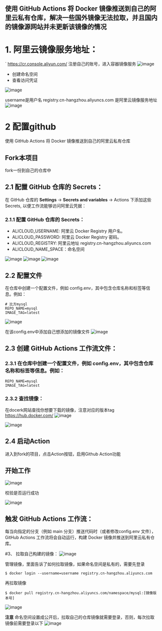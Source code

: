 ## 使用 GitHub Actions 将 Docker 镜像推送到自己的阿里云私有仓库，解决一些国外镜像无法拉取，并且国内的镜像源网站并未更新该镜像的情况 


# 1. 阿里云镜像服务地址：
` https://cr.console.aliyun.com/
注册自己的账号，进入容器镜像服务
![image](https://github.com/user-attachments/assets/571c1b9f-b5c3-4538-912a-491ad5558626)

- 创建命名空间
- 查看访问凭证

![image](https://github.com/user-attachments/assets/06b410df-2f8e-4d9b-855f-9946f4c26cb7)

username是用户名
registry.cn-hangzhou.aliyuncs.com 是阿里云镜像服务地址
![image](https://github.com/user-attachments/assets/2ad50f6a-65ff-4448-8674-2f116569e864)


# 2 配置github 
使用 GitHub Actions 将 Docker 镜像推送到自己的阿里云私有仓库
## Fork本项目
fork一份到自己的仓库中


## 2.1  配置 GitHub 仓库的 Secrets：
在 GitHub 仓库的 **Settings** -> **Secrets and variables** -> Actions 下添加这些 Secrets, 以便工作流能够访问阿里云凭据：

### 2.1.1 配置 GitHub 仓库的 Secrets：
- ALICLOUD_USERNAME: 阿里云 Docker Registry 用户名。
- ALICLOUD_PASSWORD: 阿里云 Docker Registry 密码。
- ALICLOUD_REGISTRY: 阿里云地址 registry.cn-hangzhou.aliyuncs.com
- ALICLOUD_NAME_SPACE：命名空间
  
![image](https://github.com/user-attachments/assets/e107b0c5-565a-4d9d-b2d1-fb645978efef)
![image](https://github.com/user-attachments/assets/4d463aee-16d9-49e4-ab42-b71a3a392be3)
![image](https://github.com/user-attachments/assets/7f63bc06-3d5d-47ed-ac48-e3dca4368607)



## 2.2  配置文件
在仓库中创建一个配置文件，例如 config.env，其中包含仓库名称和标签等信息。例如：
```
# 比方mysql
REPO_NAME=mysql
IMAGE_TAG=latest
```
![image](https://github.com/user-attachments/assets/78277fef-f53d-429a-8fda-12b42e5f0aa9)

在该config.env中添加自己想添加的镜像文件
![image](https://github.com/user-attachments/assets/31b0b9a1-28db-445c-b680-49f609480375)


## 2.3 创建 GitHub Actions 工作流文件：
### 2.3.1 在仓库中创建一个配置文件，例如 config.env，其中包含仓库名称和标签等信息。例如：
```# 比方mysql
REPO_NAME=mysql
IMAGE_TAG=latest
```
### 2.3.2 查找镜像：
在docerk网站查找你想要下载的镜像，注意对应的版本tag
https://hub.docker.com/
![image](https://github.com/user-attachments/assets/ea2e610e-10f1-4f9d-a379-567992004ba9)

![image](https://github.com/user-attachments/assets/8fb15b95-5716-4ed3-b07d-d53162bd3bb2)


## 2.4 启动Action
进入到fork的项目，点击Action按钮，启用Github Action功能

## 开始工作

![image](https://github.com/user-attachments/assets/20a660af-1572-4066-b3d2-37b58fe880bc)


校验是否运行成功

![image](https://github.com/user-attachments/assets/d491da29-4082-450a-93e3-a6e74accee49)


## 触发 GitHub Actions 工作流：
每当向指定的分支（例如 main 分支）推送代码时（或者修改config.env 文件），GitHub Actions 工作流将会自动运行，构建 Docker 镜像并推送到阿里云私有仓库。


#3、 拉取自己构建的镜像：
![image](https://github.com/user-attachments/assets/913fa745-18fd-45b7-af27-badfbc42f920)

管理镜像，里面告诉了如何拉取镜像，如果命名空间是私有的，需要先登录
```
$ docker login --username=username registry.cn-hangzhou.aliyuncs.com
```
再拉取镜像
```
$ docker pull registry.cn-hangzhou.aliyuncs.com/namespace/mysql:[镜像版本号]
```

![image](https://github.com/user-attachments/assets/ec4745df-b48f-43e5-91c6-8b1d7970a39a)



**注意** 
命名空间设置成公开后，拉取自己的仓库镜像就需要登录，否则，每次拉取镜像前需要登录以下
![image](https://github.com/user-attachments/assets/f4f6f206-be32-4d36-875c-7f20e051380b)








